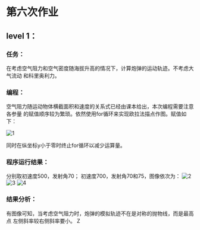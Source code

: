 # 第六次作业
## level 1：
### 任务：
  在考虑空气阻力和空气密度随海拔升高的情况下，计算炮弹的运动轨迹。不考虑大气流动
  和科里奥利力。
### 编程：
  空气阻力随运动物体横截面积和速度的关系式已经由课本给出，本次编程需要注意各参量
  的赋值顺序较为繁琐。依然使用for循环来实现欧拉法描点作图。赋值如下：
  
  ![1](http://7xrn0b.com1.z0.glb.clouddn.com/Screenshot%20from%202016-04-04%2007:23:25.png)
  
  同时在纵坐标y小于零时终止for循环以减少运算量。
### 程序运行结果：
  分别取初速度500，发射角70；
  初速度700，发射角70和75，图像依次为：
  ![2](http://7xrn0b.com1.z0.glb.clouddn.com/50070.png)
  ![3](http://7xrn0b.com1.z0.glb.clouddn.com/60075.png)
  ![4](http://7xrn0b.com1.z0.glb.clouddn.com/60080.png)
### 结果分析：
  有图像可知，当考虑空气阻力时，炮弹的模拟轨迹不在是对称的抛物线，而是最高点
  左侧斜率较右侧斜率要小。
Z
